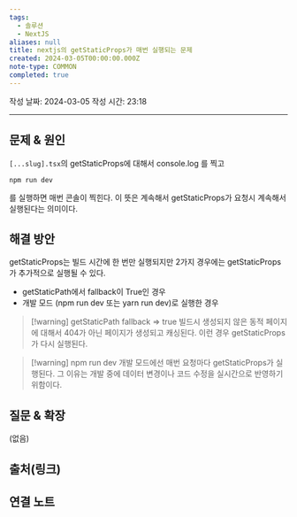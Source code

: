 ```yaml
---
tags:
  - 솔루션
  - NextJS
aliases: null
title: nextjs의 getStaticProps가 매번 실행되는 문제
created: 2024-03-05T00:00:00.000Z
note-type: COMMON
completed: true
---
```

작성 날짜: 2024-03-05
작성 시간: 23:18


----

## 문제 & 원인
`[...slug].tsx`의 getStaticProps에 대해서 console.log 를 찍고 

```terminal
npm run dev
```

를 실행하면 매번 콘솔이 찍힌다. 이 뜻은 계속해서 getStaticProps가 요청시 계속해서 실행된다는 의미이다.
## 해결 방안

getStaticProps는 빌드 시간에 한 번만 실행되지만 2가지 경우에는 getStaticProps가 추가적으로 실행될 수 있다.

- getStaticPath에서 fallback이 True인 경우
- 개발 모드 (npm run dev 또는 yarn run dev)로 실행한 경우

>[!warning] getStaticPath fallback => true
> 빌드시 생성되지 않은 동적 페이지에 대해서 404가 아닌 페이지가 생성되고 캐싱된다. 이런 경우 getStaticProps가 다시 실행된다.

>[!warning] npm run dev
>개발 모드에선 매번 요청마다 getStaticProps가 실행된다. 그 이유는 개발 중에 데이터 변경이나 코드 수정을 실시간으로 반영하기 위함이다.

## 질문 & 확장

(없음)

## 출처(링크)


## 연결 노트
